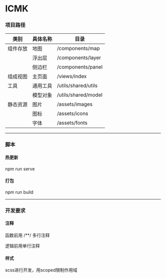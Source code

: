 # ICMK

### 项目路径

| 类别     | 具体名称 | 目录                |
| -------- | -------- | ------------------- |
| 组件存放 | 地图     | /components/map     |
|          | 浮出层   | /components/layer   |
|          | 侧边栏   | /components/panel   |
| 组成视图 | 主页面   | /views/index        |
| 工具     | 通用工具 | /utils/shared/utils |
|          | 模型对象 | /utils/shared/model |
| 静态资源 | 图片     | /assets/images      |
|          | 图标     | /assets/icons       |
|          | 字体     | /assets/fonts       |

****

### 脚本

#### 热更新

npm run serve

#### 打包

npm run build

****

### 开发要求

#### 注释

函数前用 /**/ 多行注释

逻辑前用单行注释

#### 样式

scss进行开发，用scoped限制作用域